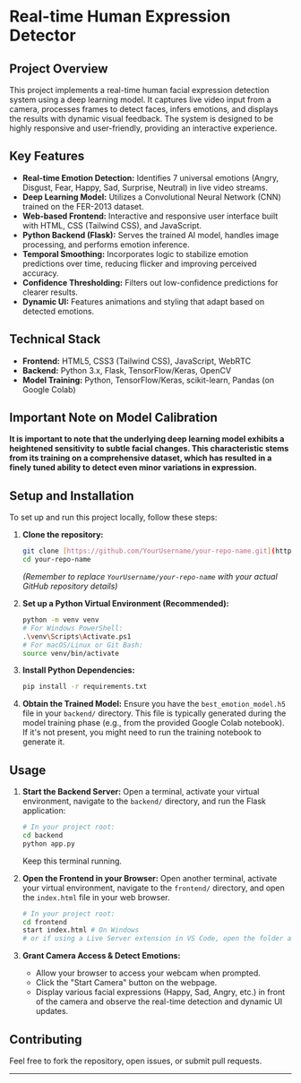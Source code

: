 # Real-time Human Expression Detector

## Project Overview

This project implements a real-time human facial expression detection system using a deep learning model. It captures live video input from a camera, processes frames to detect faces, infers emotions, and displays the results with dynamic visual feedback. The system is designed to be highly responsive and user-friendly, providing an interactive experience.

## Key Features

* **Real-time Emotion Detection:** Identifies 7 universal emotions (Angry, Disgust, Fear, Happy, Sad, Surprise, Neutral) in live video streams.
* **Deep Learning Model:** Utilizes a Convolutional Neural Network (CNN) trained on the FER-2013 dataset.
* **Web-based Frontend:** Interactive and responsive user interface built with HTML, CSS (Tailwind CSS), and JavaScript.
* **Python Backend (Flask):** Serves the trained AI model, handles image processing, and performs emotion inference.
* **Temporal Smoothing:** Incorporates logic to stabilize emotion predictions over time, reducing flicker and improving perceived accuracy.
* **Confidence Thresholding:** Filters out low-confidence predictions for clearer results.
* **Dynamic UI:** Features animations and styling that adapt based on detected emotions.

## Technical Stack

* **Frontend:** HTML5, CSS3 (Tailwind CSS), JavaScript, WebRTC
* **Backend:** Python 3.x, Flask, TensorFlow/Keras, OpenCV
* **Model Training:** Python, TensorFlow/Keras, scikit-learn, Pandas (on Google Colab)

## Important Note on Model Calibration

**It is important to note that the underlying deep learning model exhibits a heightened sensitivity to subtle facial changes. This characteristic stems from its training on a comprehensive dataset, which has resulted in a finely tuned ability to detect even minor variations in expression.**

## Setup and Installation

To set up and run this project locally, follow these steps:

1.  **Clone the repository:**
    ```bash
    git clone [https://github.com/YourUsername/your-repo-name.git](https://github.com/YourUsername/your-repo-name.git)
    cd your-repo-name
    ```
    *(Remember to replace `YourUsername/your-repo-name` with your actual GitHub repository details)*

2.  **Set up a Python Virtual Environment (Recommended):**
    ```bash
    python -m venv venv
    # For Windows PowerShell:
    .\venv\Scripts\Activate.ps1
    # For macOS/Linux or Git Bash:
    source venv/bin/activate
    ```

3.  **Install Python Dependencies:**
    ```bash
    pip install -r requirements.txt
    ```

4.  **Obtain the Trained Model:**
    Ensure you have the `best_emotion_model.h5` file in your `backend/` directory. This file is typically generated during the model training phase (e.g., from the provided Google Colab notebook). If it's not present, you might need to run the training notebook to generate it.

## Usage

1.  **Start the Backend Server:**
    Open a terminal, activate your virtual environment, navigate to the `backend/` directory, and run the Flask application:
    ```bash
    # In your project root:
    cd backend
    python app.py
    ```
    Keep this terminal running.

2.  **Open the Frontend in your Browser:**
    Open another terminal, activate your virtual environment, navigate to the `frontend/` directory, and open the `index.html` file in your web browser.
    ```bash
    # In your project root:
    cd frontend
    start index.html # On Windows
    # or if using a Live Server extension in VS Code, open the folder and use "Go Live"
    ```

3.  **Grant Camera Access & Detect Emotions:**
    * Allow your browser to access your webcam when prompted.
    * Click the "Start Camera" button on the webpage.
    * Display various facial expressions (Happy, Sad, Angry, etc.) in front of the camera and observe the real-time detection and dynamic UI updates.

## Contributing

Feel free to fork the repository, open issues, or submit pull requests.

---
